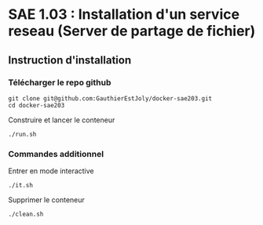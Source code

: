 # SAE 1.03 : Installation d'un service reseau (Server de partage de fichier) 

## Instruction d'installation

### Télécharger le repo github
```shell
git clone git@github.com:GauthierEstJoly/docker-sae203.git
cd docker-sae203
```

Construire et lancer le conteneur
```shell
./run.sh
```

### Commandes additionnel
Entrer en mode interactive
```shell
./it.sh
```

Supprimer le conteneur
```shell
./clean.sh
```
